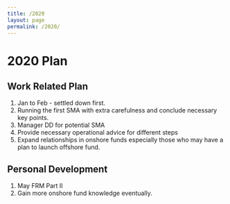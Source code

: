 ```yaml
---
title: /2020
layout: page
permalink: /2020/
---
```


# 2020 Plan

## Work Related Plan

1. Jan to Feb - settled down first.
2. Running the first SMA with extra carefulness and conclude necessary key points.
3. Manager DD for potential SMA
4. Provide necessary operational advice for different steps
5. Expand relationships in onshore funds especially those who may have a plan to launch offshore fund.

## Personal Development

1. May FRM Part II
2. Gain more onshore fund knowledge eventually.